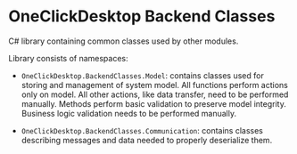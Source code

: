 ﻿# OneClickDesktop Backend Classes

C# library containing common classes used by other modules. 

Library consists of namespaces:

- `OneClickDesktop.BackendClasses.Model`: contains classes used for storing and management of system model. All functions perform actions only on model. All other actions, like data transfer, need to be performed manually. Methods perform basic validation to preserve model integrity. Business logic validation needs to be performed manually.

- `OneClickDesktop.BackendClasses.Communication`: contains classes describing messages and data needed to properly deserialize them.


